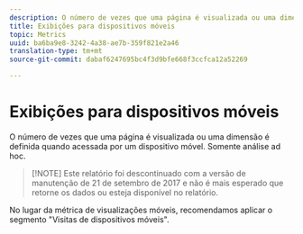 ```yaml
---
description: O número de vezes que uma página é visualizada ou uma dimensão é definida quando acessada por um dispositivo móvel. Somente análise ad hoc.
title: Exibições para dispositivos móveis
topic: Metrics
uuid: ba6ba9e8-3242-4a38-ae7b-359f821e2a46
translation-type: tm+mt
source-git-commit: dabaf6247695bc4f3d9bfe668f3ccfca12a52269

---
```



# Exibições para dispositivos móveis

O número de vezes que uma página é visualizada ou uma dimensão é definida quando acessada por um dispositivo móvel. Somente análise ad hoc.

>[!NOTE] Este relatório foi descontinuado com a versão de manutenção de 21 de setembro de 2017 e não é mais esperado que retorne os dados ou esteja disponível no relatório.

No lugar da métrica de visualizações móveis, recomendamos aplicar o segmento &quot;Visitas de dispositivos móveis&quot;.
